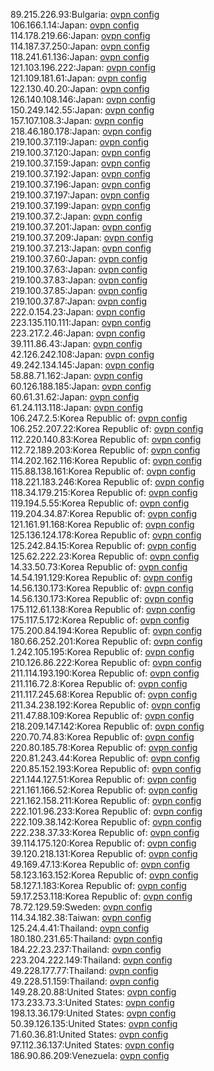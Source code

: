 89.215.226.93:Bulgaria: [ovpn config](vpn/89_215_226_93.ovpn)  
106.166.1.14:Japan: [ovpn config](vpn/106_166_1_14.ovpn)  
114.178.219.66:Japan: [ovpn config](vpn/114_178_219_66.ovpn)  
114.187.37.250:Japan: [ovpn config](vpn/114_187_37_250.ovpn)  
118.241.61.136:Japan: [ovpn config](vpn/118_241_61_136.ovpn)  
121.103.196.222:Japan: [ovpn config](vpn/121_103_196_222.ovpn)  
121.109.181.61:Japan: [ovpn config](vpn/121_109_181_61.ovpn)  
122.130.40.20:Japan: [ovpn config](vpn/122_130_40_20.ovpn)  
126.140.108.146:Japan: [ovpn config](vpn/126_140_108_146.ovpn)  
150.249.142.55:Japan: [ovpn config](vpn/150_249_142_55.ovpn)  
157.107.108.3:Japan: [ovpn config](vpn/157_107_108_3.ovpn)  
218.46.180.178:Japan: [ovpn config](vpn/218_46_180_178.ovpn)  
219.100.37.119:Japan: [ovpn config](vpn/219_100_37_119.ovpn)  
219.100.37.120:Japan: [ovpn config](vpn/219_100_37_120.ovpn)  
219.100.37.159:Japan: [ovpn config](vpn/219_100_37_159.ovpn)  
219.100.37.192:Japan: [ovpn config](vpn/219_100_37_192.ovpn)  
219.100.37.196:Japan: [ovpn config](vpn/219_100_37_196.ovpn)  
219.100.37.197:Japan: [ovpn config](vpn/219_100_37_197.ovpn)  
219.100.37.199:Japan: [ovpn config](vpn/219_100_37_199.ovpn)  
219.100.37.2:Japan: [ovpn config](vpn/219_100_37_2.ovpn)  
219.100.37.201:Japan: [ovpn config](vpn/219_100_37_201.ovpn)  
219.100.37.209:Japan: [ovpn config](vpn/219_100_37_209.ovpn)  
219.100.37.213:Japan: [ovpn config](vpn/219_100_37_213.ovpn)  
219.100.37.60:Japan: [ovpn config](vpn/219_100_37_60.ovpn)  
219.100.37.63:Japan: [ovpn config](vpn/219_100_37_63.ovpn)  
219.100.37.83:Japan: [ovpn config](vpn/219_100_37_83.ovpn)  
219.100.37.85:Japan: [ovpn config](vpn/219_100_37_85.ovpn)  
219.100.37.87:Japan: [ovpn config](vpn/219_100_37_87.ovpn)  
222.0.154.23:Japan: [ovpn config](vpn/222_0_154_23.ovpn)  
223.135.110.111:Japan: [ovpn config](vpn/223_135_110_111.ovpn)  
223.217.2.46:Japan: [ovpn config](vpn/223_217_2_46.ovpn)  
39.111.86.43:Japan: [ovpn config](vpn/39_111_86_43.ovpn)  
42.126.242.108:Japan: [ovpn config](vpn/42_126_242_108.ovpn)  
49.242.134.145:Japan: [ovpn config](vpn/49_242_134_145.ovpn)  
58.88.71.162:Japan: [ovpn config](vpn/58_88_71_162.ovpn)  
60.126.188.185:Japan: [ovpn config](vpn/60_126_188_185.ovpn)  
60.61.31.62:Japan: [ovpn config](vpn/60_61_31_62.ovpn)  
61.24.113.118:Japan: [ovpn config](vpn/61_24_113_118.ovpn)  
106.247.2.5:Korea Republic of: [ovpn config](vpn/106_247_2_5.ovpn)  
106.252.207.22:Korea Republic of: [ovpn config](vpn/106_252_207_22.ovpn)  
112.220.140.83:Korea Republic of: [ovpn config](vpn/112_220_140_83.ovpn)  
112.72.189.203:Korea Republic of: [ovpn config](vpn/112_72_189_203.ovpn)  
114.202.162.116:Korea Republic of: [ovpn config](vpn/114_202_162_116.ovpn)  
115.88.138.161:Korea Republic of: [ovpn config](vpn/115_88_138_161.ovpn)  
118.221.183.246:Korea Republic of: [ovpn config](vpn/118_221_183_246.ovpn)  
118.34.179.215:Korea Republic of: [ovpn config](vpn/118_34_179_215.ovpn)  
119.194.5.55:Korea Republic of: [ovpn config](vpn/119_194_5_55.ovpn)  
119.204.34.87:Korea Republic of: [ovpn config](vpn/119_204_34_87.ovpn)  
121.161.91.168:Korea Republic of: [ovpn config](vpn/121_161_91_168.ovpn)  
125.136.124.178:Korea Republic of: [ovpn config](vpn/125_136_124_178.ovpn)  
125.242.84.15:Korea Republic of: [ovpn config](vpn/125_242_84_15.ovpn)  
125.62.222.23:Korea Republic of: [ovpn config](vpn/125_62_222_23.ovpn)  
14.33.50.73:Korea Republic of: [ovpn config](vpn/14_33_50_73.ovpn)  
14.54.191.129:Korea Republic of: [ovpn config](vpn/14_54_191_129.ovpn)  
14.56.130.173:Korea Republic of: [ovpn config](vpn/14_56_130_173.ovpn)  
14.56.130.173:Korea Republic of: [ovpn config](vpn/14_56_130_173.ovpn)  
175.112.61.138:Korea Republic of: [ovpn config](vpn/175_112_61_138.ovpn)  
175.117.5.172:Korea Republic of: [ovpn config](vpn/175_117_5_172.ovpn)  
175.200.84.194:Korea Republic of: [ovpn config](vpn/175_200_84_194.ovpn)  
180.66.252.201:Korea Republic of: [ovpn config](vpn/180_66_252_201.ovpn)  
1.242.105.195:Korea Republic of: [ovpn config](vpn/1_242_105_195.ovpn)  
210.126.86.222:Korea Republic of: [ovpn config](vpn/210_126_86_222.ovpn)  
211.114.193.190:Korea Republic of: [ovpn config](vpn/211_114_193_190.ovpn)  
211.116.72.8:Korea Republic of: [ovpn config](vpn/211_116_72_8.ovpn)  
211.117.245.68:Korea Republic of: [ovpn config](vpn/211_117_245_68.ovpn)  
211.34.238.192:Korea Republic of: [ovpn config](vpn/211_34_238_192.ovpn)  
211.47.88.109:Korea Republic of: [ovpn config](vpn/211_47_88_109.ovpn)  
218.209.147.142:Korea Republic of: [ovpn config](vpn/218_209_147_142.ovpn)  
220.70.74.83:Korea Republic of: [ovpn config](vpn/220_70_74_83.ovpn)  
220.80.185.78:Korea Republic of: [ovpn config](vpn/220_80_185_78.ovpn)  
220.81.243.44:Korea Republic of: [ovpn config](vpn/220_81_243_44.ovpn)  
220.85.152.193:Korea Republic of: [ovpn config](vpn/220_85_152_193.ovpn)  
221.144.127.51:Korea Republic of: [ovpn config](vpn/221_144_127_51.ovpn)  
221.161.166.52:Korea Republic of: [ovpn config](vpn/221_161_166_52.ovpn)  
221.162.158.211:Korea Republic of: [ovpn config](vpn/221_162_158_211.ovpn)  
222.101.96.233:Korea Republic of: [ovpn config](vpn/222_101_96_233.ovpn)  
222.109.38.142:Korea Republic of: [ovpn config](vpn/222_109_38_142.ovpn)  
222.238.37.33:Korea Republic of: [ovpn config](vpn/222_238_37_33.ovpn)  
39.114.175.120:Korea Republic of: [ovpn config](vpn/39_114_175_120.ovpn)  
39.120.218.131:Korea Republic of: [ovpn config](vpn/39_120_218_131.ovpn)  
49.169.47.13:Korea Republic of: [ovpn config](vpn/49_169_47_13.ovpn)  
58.123.163.152:Korea Republic of: [ovpn config](vpn/58_123_163_152.ovpn)  
58.127.1.183:Korea Republic of: [ovpn config](vpn/58_127_1_183.ovpn)  
59.17.253.118:Korea Republic of: [ovpn config](vpn/59_17_253_118.ovpn)  
78.72.129.59:Sweden: [ovpn config](vpn/78_72_129_59.ovpn)  
114.34.182.38:Taiwan: [ovpn config](vpn/114_34_182_38.ovpn)  
125.24.4.41:Thailand: [ovpn config](vpn/125_24_4_41.ovpn)  
180.180.231.65:Thailand: [ovpn config](vpn/180_180_231_65.ovpn)  
184.22.23.237:Thailand: [ovpn config](vpn/184_22_23_237.ovpn)  
223.204.222.149:Thailand: [ovpn config](vpn/223_204_222_149.ovpn)  
49.228.177.77:Thailand: [ovpn config](vpn/49_228_177_77.ovpn)  
49.228.51.159:Thailand: [ovpn config](vpn/49_228_51_159.ovpn)  
149.28.20.88:United States: [ovpn config](vpn/149_28_20_88.ovpn)  
173.233.73.3:United States: [ovpn config](vpn/173_233_73_3.ovpn)  
198.13.36.179:United States: [ovpn config](vpn/198_13_36_179.ovpn)  
50.39.126.135:United States: [ovpn config](vpn/50_39_126_135.ovpn)  
71.60.36.81:United States: [ovpn config](vpn/71_60_36_81.ovpn)  
97.112.36.137:United States: [ovpn config](vpn/97_112_36_137.ovpn)  
186.90.86.209:Venezuela: [ovpn config](vpn/186_90_86_209.ovpn)  

